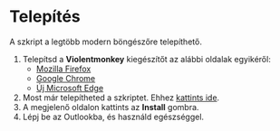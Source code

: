 # Telepítés

A szkript a legtöbb modern böngészőre telepíthető.<br>

1. Telepítsd a **Violentmonkey** kiegészítőt az alábbi oldalak egyikéről:
    * [Mozilla Firefox](https://addons.mozilla.org/en-US/firefox/addon/violentmonkey/)
    * [Google Chrome](https://chromewebstore.google.com/detail/jinjaccalgkegednnccohejagnlnfdag?hl=hu&utm_source=ext_sidebar)
    * [Új Microsoft Edge](https://microsoftedge.microsoft.com/addons/detail/violentmonkey/eeagobfjdenkkddmbclomhiblgggliao)
1. Most már telepítheted a szkriptet. Ehhez [kattints ide](https://github.com/MentalGravis/CMMSReportCopy/releases/latest/download/CMMSLayoutChange.user.js).
1. A megjelenő oldalon kattints az **Install** gombra.
1. Lépj be az Outlookba, és használd egészséggel.
